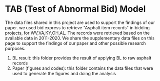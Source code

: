 # TAB (Test of Abnormal Bid) Model
The data files shared in this project are used to support the findings of our paper.
we used bid express to retrieve  "Asphalt item records" in bidding projects, for WV,VA,KY,OH,AL. The records were retrieved based on the available data in 2011-2020. We share the supplementary data files on this page to support the findings of our paper and other possible research purposes.

1) BL result: this folder provides the result of applying BL to raw asphalt records
2) Paper (figures and codes): this folder contains the data files that were used to generate the figures and doing the analysis 
